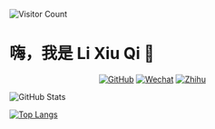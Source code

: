 
<!-- 新增访问次数统计 -->

![Visitor Count](https://profile-counter.glitch.me/li-xiu-qi/count.svg)

# 嗨，我是 Li Xiu Qi 👋

<!-- 新增社交媒体徽章 -->
<p align="center">
    <a href="https://github.com/li-xiu-qi"><img src="https://img.shields.io/badge/GitHub-li--xiu--qi-brightgreen" alt="GitHub"/></a>
    <a href="#wechat"><img src="https://img.shields.io/badge/WeChat-Contact_Me-07C160?logo=wechat" alt="Wechat"/></a>
    <a href="https://www.zhihu.com/people/18-61-35-98"><img src="https://img.shields.io/badge/知乎-Li_Xiu_Qi-0084FF?logo=zhihu" alt="Zhihu"/></a>
</p>

<!-- <p align="center" id="wechat">
    <img src="images/wechat.jpg" alt="Wechat QR Code" width="150" />
</p> -->

<!-- 新增主要使用的语言 -->
<!-- ## 主要使用的语言

- Python
- JavaScript
- Rust -->

<!--
**li-xiu-qi/li-xiu-qi** is a ✨ _special_ ✨ repository because its `README.md` (this file) appears on your GitHub profile.

Here are some ideas to get you started:
-->

<!-- ## 我的技能

- **语言:** Python, JavaScript，Rust
- **框架:** Fastapi, React -->

![GitHub Stats](https://github-readme-stats.vercel.app/api?username=li-xiu-qi&show_icons=true&theme=radical)

<!-- 新增常用语言占比 -->

[![Top Langs](https://github-readme-stats.vercel.app/api/top-langs/?username=li-xiu-qi)](https://github.com/li-xiu-qi/github-readme-stats)

<!--
Here are some ideas to get you started:

- 🔭 I'm currently working on ...
- 🌱 I'm currently learning ...
- 👯 I'm looking to collaborate on ...
- 🤔 I'm looking for help with ...
- 💬 Ask me about ...
- 📫 How to reach me: ...
- 😄 Pronouns: ...
- ⚡ Fun fact: ...
-->
